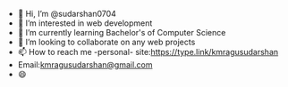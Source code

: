 - 👋 Hi, I’m @sudarshan0704
- 👀 I’m interested in web development
- 🌱 I’m currently learning Bachelor's of Computer Science
- 💞️ I’m looking to collaborate on any web projects
- 📫 How to reach me
-personal- site:https://type.link/kmragusudarshan
- Email:kmragusudarshan@gmail.com
- 😄 

<!---
sudarshan0704/sudarshan0704 is a ✨ special ✨ repository because its `README.md` (this file) appears on your GitHub profile.
You can click the Preview link to take a look at your changes.
--->
